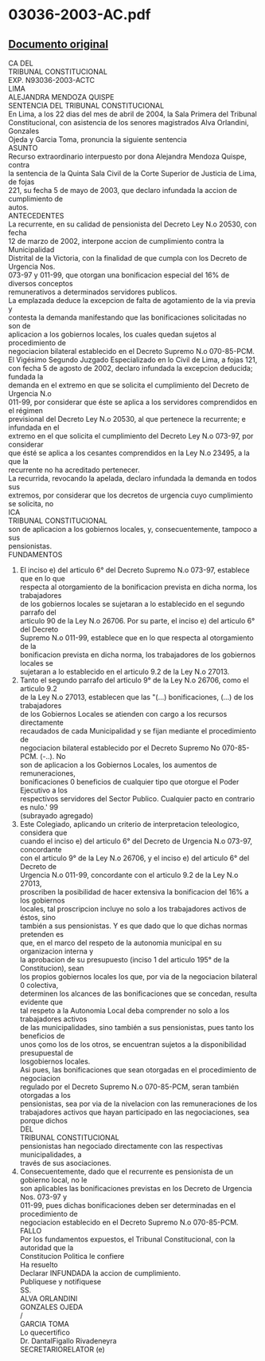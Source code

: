 
03036-2003-AC.pdf
=================
  
[Documento original](https://tc.gob.pe/jurisprudencia/2004/03036-2003-AC.pdf)  
---  
CA DEL  
TRIBUNAL CONSTITUCIONAL  
EXP. N93036-2003-ACTC  
LIMA  
ALEJANDRA MENDOZA QUISPE  
SENTENCIA DEL TRIBUNAL CONSTITUCIONAL  
En Lima, a los 22 dias del mes de abril de 2004, la Sala Primera del Tribunal  
Constitucional, con asistencia de los senores magistrados Alva Orlandini, Gonzales  
Ojeda y Garcia Toma, pronuncia la siguiente sentencia  
ASUNTO  
Recurso extraordinario interpuesto por dona Alejandra Mendoza Quispe, contra  
la sentencia de la Quinta Sala Civil de la Corte Superior de Justicia de Lima, de fojas  
221, su fecha 5 de mayo de 2003, que declaro infundada la accion de cumplimiento de  
autos.  
ANTECEDENTES  
La recurrente, en su calidad de pensionista del Decreto Ley N.o 20530, con fecha  
12 de marzo de 2002, interpone accion de cumplimiento contra la Municipalidad  
Distrital de la Victoria, con la finalidad de que cumpla con los Decreto de Urgencia Nos.  
073-97 y 011-99, que otorgan una bonificacion especial del 16% de diversos conceptos  
remunerativos a determinados servidores publicos.  
La emplazada deduce la excepcion de falta de agotamiento de la via previa y  
contesta la demanda manifestando que las bonificaciones solicitadas no son de  
aplicacion a los gobiernos locales, los cuales quedan sujetos al procedimiento de  
negociacion bilateral establecido en el Decreto Supremo N.o 070-85-PCM.  
El Vigésimo Segundo Juzgado Especializado en lo Civil de Lima, a fojas 121,  
con fecha 5 de agosto de 2002, declaro infundada la excepcion deducida; fundada la  
demanda en el extremo en que se solicita el cumplimiento del Decreto de Urgencia N.o  
011-99, por considerar que éste se aplica a los servidores comprendidos en el régimen  
previsional del Decreto Ley N.o 20530, al que pertenece la recurrente; e infundada en el  
extremo en el que solicita el cumplimiento del Decreto Ley N.o 073-97, por considerar  
que ésté se aplica a los cesantes comprendidos en la Ley N.o 23495, a la que la  
recurrente no ha acreditado pertenecer.  
La recurrida, revocando la apelada, declaro infundada la demanda en todos sus  
extremos, por considerar que los decretos de urgencia cuyo cumplimiento se solicita, no  
ICA  
TRIBUNAL CONSTITUCIONAL  
son de aplicacion a los gobiernos locales, y, consecuentemente, tampoco a sus  
pensionistas.  
FUNDAMENTOS  
1. El inciso e) del articulo 6° del Decreto Supremo N.o 073-97, establece que en lo que  
respecta al otorgamiento de la bonificacion prevista en dicha norma, los trabajadores  
de los gobiernos locales se sujetaran a lo establecido en el segundo parrafo del  
articulo 90 de la Ley N.o 26706. Por su parte, el inciso e) del articulo 6° del Decreto  
Supremo N.o 011-99, establece que en lo que respecta al otorgamiento de la  
bonificacion prevista en dicha norma, los trabajadores de los gobiernos locales se  
sujetaran a lo establecido en el articulo 9.2 de la Ley N.o 27013.  
2. Tanto el segundo parrafo del articulo 9° de la Ley N.o 26706, como el articulo 9.2  
de la Ley N.o 27013, establecen que las "(...) bonificaciones, (...) de los trabajadores  
de los Gobiernos Locales se atienden con cargo a los recursos directamente  
recaudados de cada Municipalidad y se fijan mediante el procedimiento de  
negociacion bilateral establecido por el Decreto Supremo No 070-85-PCM. (-..). No  
son de aplicacion a los Gobiernos Locales, los aumentos de remuneraciones,  
bonificaciones 0 beneficios de cualquier tipo que otorgue el Poder Ejecutivo a los  
respectivos servidores del Sector Publico. Cualquier pacto en contrario es nulo.' 99  
(subrayado agregado)  
3. Este Colegiado, aplicando un criterio de interpretacion teleologico, considera que  
cuando el inciso e) del articulo 6° del Decreto de Urgencia N.o 073-97, concordante  
con el articulo 9° de la Ley N.o 26706, y el inciso e) del articulo 6° del Decreto de  
Urgencia N.o 011-99, concordante con el articulo 9.2 de la Ley N.o 27013,  
proscriben la posibilidad de hacer extensiva la bonificacion del 16% a los gobiernos  
locales, tal proscripcion incluye no solo a los trabajadores activos de éstos, sino  
también a sus pensionistas. Y es que dado que lo que dichas normas pretenden es  
que, en el marco del respeto de la autonomia municipal en su organizacion interna y  
la aprobacion de su presupuesto (inciso 1 del articulo 195° de la Constitucion), sean  
los propios gobiernos locales los que, por via de la negociacion bilateral 0 colectiva,  
determinen los alcances de las bonificaciones que se concedan, resulta evidente que  
tal respeto a la Autonomia Local deba comprender no solo a los trabajadores activos  
de las municipalidades, sino también a sus pensionistas, pues tanto los beneficios de  
unos çomo los de los otros, se encuentran sujetos a la disponibilidad presupuestal de  
losgobiernos locales.  
Asi pues, las bonificaciones que sean otorgadas en el procedimiento de negociacion  
regulado por el Decreto Supremo N.o 070-85-PCM, seran también otorgadas a los  
pensionistas, sea por via de la nivelacion con las remuneraciones de los  
trabajadores activos que hayan participado en las negociaciones, sea porque dichos  
DEL  
TRIBUNAL CONSTITUCIONAL  
pensionistas han negociado directamente con las respectivas municipalidades, a  
través de sus asociaciones.  
4. Consecuentemente, dado que el recurrente es pensionista de un gobierno local, no le  
son aplicables las bonificaciones previstas en los Decreto de Urgencia Nos. 073-97 y  
011-99, pues dichas bonificaciones deben ser determinadas en el procedimiento de  
negociacion establecido en el Decreto Supremo N.o 070-85-PCM.  
FALLO  
Por los fundamentos expuestos, el Tribunal Constitucional, con la autoridad que la  
Constitucion Politica le confiere  
Ha resuelto  
Declarar INFUNDADA la accion de cumplimiento.  
Publiquese y notifiquese  
SS.  
ALVA ORLANDINI  
GONZALES OJEDA  
/  
GARCIA TOMA  
Lo quecertifico  
Dr. DantalFigallo Rivadeneyra  
SECRETARIORELATOR (e)
